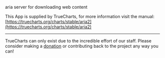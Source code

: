 aria server for downloading web content

This App is supplied by TrueCharts, for more information visit the manual: [https://truecharts.org/charts/stable/aria2](https://truecharts.org/charts/stable/aria2)

---

TrueCharts can only exist due to the incredible effort of our staff.
Please consider making a [donation](https://truecharts.org/sponsor) or contributing back to the project any way you can!
